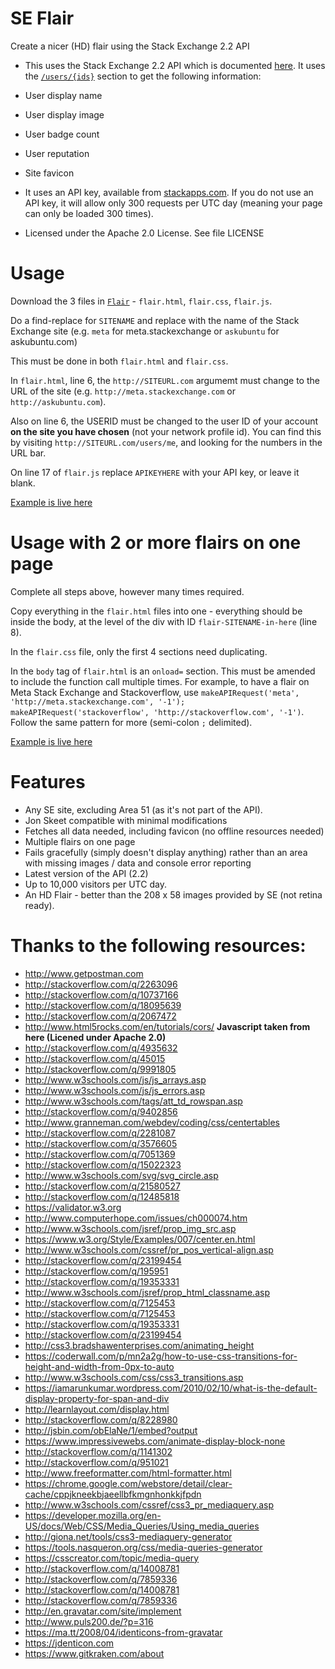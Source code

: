 # SE Flair

Create a nicer (HD) flair using the Stack Exchange 2.2 API

 - This uses the Stack Exchange 2.2 API which is documented [here](http://api.stackexchange.com/). It uses the [`/users/{ids}`](http://api.stackexchange.com/docs/users-by-ids) section to get the following information:

  - User display name
  - User display image
  - User badge count
  - User reputation
  - Site favicon

 - It uses an API key, available from [stackapps.com](http://stackapps.com/apps/oauth/register). If you do not use an API key, it will allow only 300 requests per UTC day (meaning your page can only be loaded 300 times).

 - Licensed under the Apache 2.0 License. See file LICENSE

# Usage

Download the 3 files in [`Flair`](https://github.com/timtjtim/SEFlair/tree/master/Flair) - `flair.html`, `flair.css`, `flair.js`.

Do a find-replace for `SITENAME` and replace with the name of the Stack Exchange site (e.g. `meta` for meta.stackexchange or `askubuntu` for askubuntu.com)

This must be done in both `flair.html` and `flair.css`.

In `flair.html`, line 6, the `http://SITEURL.com` argumemt must change to the URL of the site (e.g. `http://meta.stackexchange.com` or `http://askubuntu.com`).

Also on line 6, the USERID must be changed to the user ID of your account **on the site you have chosen** (not your network profile id). You can find this by visiting `http://SITEURL.com/users/me`, and looking for the numbers in the URL bar.

On line 17 of `flair.js` replace `APIKEYHERE` with your API key, or leave it blank.

[Example is live here](http://timonline.tk/Flair/flair,html)

# Usage with 2 or more flairs on one page

Complete all steps above, however many times required.

Copy everything in the `flair.html` files into one - everything should be inside the body, at the level of the div with ID `flair-SITENAME-in-here` (line 8).

In the `flair.css` file, only the first 4 sections need duplicating.

In the `body` tag of `flair.html` is an `onload=` section. This must be amended to include the function call multiple times. For example, to have a flair on Meta Stack Exchange and Stackoverflow, use `makeAPIRequest('meta', 'http://meta.stackexchange.com', '-1'); makeAPIRequest('stackoverflow', 'http://stackoverflow.com', '-1')`. Follow the same pattern for more (semi-colon `;` delimited).

[Example is live here](http://timonline.tk/Flair/flair-2,html)

# Features

 - Any SE site, excluding Area 51 (as it's not part of the API).
 - Jon Skeet compatible with minimal modifications
 - Fetches all data needed, including favicon (no offline resources needed)
 - Multiple flairs on one page
 - Fails gracefully (simply doesn't display anything) rather than an area with missing images / data and console error reporting
 - Latest version of the API (2.2)
 - Up to 10,000 visitors per UTC day.
 - An HD Flair - better than the 208 x 58 images provided by SE (not retina ready).

# Thanks to the following resources:

 - http://www.getpostman.com
 - http://stackoverflow.com/q/2263096
 - http://stackoverflow.com/q/10737166
 - http://stackoverflow.com/q/18095639
 - http://stackoverflow.com/q/2067472
 - http://www.html5rocks.com/en/tutorials/cors/ **Javascript taken from here (Licened under Apache 2.0)**
 - http://stackoverflow.com/q/4935632
 - http://stackoverflow.com/q/45015
 - http://stackoverflow.com/q/9991805
 - http://www.w3schools.com/js/js_arrays.asp
 - http://www.w3schools.com/js/js_errors.asp
 - http://www.w3schools.com/tags/att_td_rowspan.asp
 - http://stackoverflow.com/q/9402856
 - http://www.granneman.com/webdev/coding/css/centertables
 - http://stackoverflow.com/q/2281087
 - http://stackoverflow.com/q/3576605
 - http://stackoverflow.com/q/7051369
 - http://stackoverflow.com/q/15022323
 - http://www.w3schools.com/svg/svg_circle.asp
 - http://stackoverflow.com/q/21580527
 - http://stackoverflow.com/q/12485818
 - https://validator.w3.org
 - http://www.computerhope.com/issues/ch000074.htm
 - http://www.w3schools.com/jsref/prop_img_src.asp
 - https://www.w3.org/Style/Examples/007/center.en.html
 - http://www.w3schools.com/cssref/pr_pos_vertical-align.asp
 - http://stackoverflow.com/q/23199454
 - http://stackoverflow.com/q/195951
 - http://stackoverflow.com/q/19353331
 - http://www.w3schools.com/jsref/prop_html_classname.asp
 - http://stackoverflow.com/q/7125453
 - http://stackoverflow.com/q/7125453
 - http://stackoverflow.com/q/19353331
 - http://stackoverflow.com/q/23199454
 - http://css3.bradshawenterprises.com/animating_height
 - https://coderwall.com/p/mn2a2g/how-to-use-css-transitions-for-height-and-width-from-0px-to-auto
 - http://www.w3schools.com/css/css3_transitions.asp
 - https://iamarunkumar.wordpress.com/2010/02/10/what-is-the-default-display-property-for-span-and-div
 - http://learnlayout.com/display.html
 - http://stackoverflow.com/q/8228980
 - http://jsbin.com/obElaNe/1/embed?output
 - https://www.impressivewebs.com/animate-display-block-none
 - http://stackoverflow.com/q/1141302
 - http://stackoverflow.com/q/951021
 - http://www.freeformatter.com/html-formatter.html
 - https://chrome.google.com/webstore/detail/clear-cache/cppjkneekbjaeellbfkmgnhonkkjfpdn
 - http://www.w3schools.com/cssref/css3_pr_mediaquery.asp
 - https://developer.mozilla.org/en-US/docs/Web/CSS/Media_Queries/Using_media_queries
 - http://giona.net/tools/css3-mediaquery-generator
 - https://tools.nasqueron.org/css/media-queries-generator
 - https://csscreator.com/topic/media-query
 - http://stackoverflow.com/q/14008781
 - http://stackoverflow.com/q/7859336
 - http://stackoverflow.com/q/14008781
 - http://stackoverflow.com/q/7859336
 - http://en.gravatar.com/site/implement
 - http://www.puls200.de/?p=316
 - https://ma.tt/2008/04/identicons-from-gravatar
 - https://jdenticon.com
 - https://www.gitkraken.com/about
